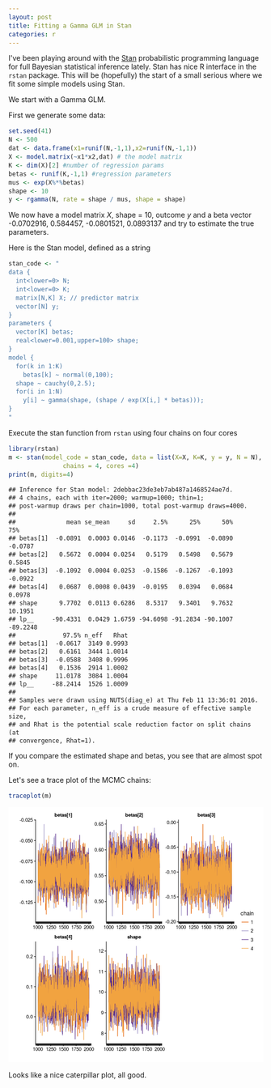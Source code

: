 ```yaml
---
layout: post
title: Fitting a Gamma GLM in Stan
categories: r
---
```


I've been playing around with the [Stan](http://mc-stan.org) probabilistic programming language for full Bayesian statistical inference lately. Stan has nice R interface in the `rstan` package.
This will be (hopefully) the start of a small serious where we fit some simple models using Stan.

We start with a Gamma GLM.

First we generate some data:


```r
set.seed(41)
N <- 500
dat <- data.frame(x1=runif(N,-1,1),x2=runif(N,-1,1))
X <- model.matrix(~x1*x2,dat) # the model matrix
K <- dim(X)[2] #number of regression params
betas <- runif(K,-1,1) #regression parameters
mus <- exp(X%*%betas)
shape <- 10
y <- rgamma(N, rate = shape / mus, shape = shape)
```

We now have a model matrix $X$, shape = 10, outcome $y$ and a beta vector -0.0702916, 0.584457, -0.0801521, 0.0893137 and try to estimate the
true parameters.

Here is the Stan model, defined as a string


```r
stan_code <- "
data {
  int<lower=0> N;
  int<lower=0> K;
  matrix[N,K] X; // predictor matrix
  vector[N] y;
}
parameters {
  vector[K] betas;
  real<lower=0.001,upper=100> shape;
}
model {
  for(k in 1:K)
    betas[k] ~ normal(0,100);
  shape ~ cauchy(0,2.5);
  for(i in 1:N)
    y[i] ~ gamma(shape, (shape / exp(X[i,] * betas)));
}
"
```

Execute the stan function from `rstan` using four chains on four cores


```r
library(rstan)
m <- stan(model_code = stan_code, data = list(X=X, K=K, y = y, N = N),
               chains = 4, cores =4)
print(m, digits=4)
```

```
## Inference for Stan model: 2debbac23de3eb7ab487a1468524ae7d.
## 4 chains, each with iter=2000; warmup=1000; thin=1; 
## post-warmup draws per chain=1000, total post-warmup draws=4000.
## 
##              mean se_mean     sd     2.5%      25%      50%      75%
## betas[1]  -0.0891  0.0003 0.0146  -0.1173  -0.0991  -0.0890  -0.0787
## betas[2]   0.5672  0.0004 0.0254   0.5179   0.5498   0.5679   0.5845
## betas[3]  -0.1092  0.0004 0.0253  -0.1586  -0.1267  -0.1093  -0.0922
## betas[4]   0.0687  0.0008 0.0439  -0.0195   0.0394   0.0684   0.0978
## shape      9.7702  0.0113 0.6286   8.5317   9.3401   9.7632  10.1951
## lp__     -90.4331  0.0429 1.6759 -94.6098 -91.2834 -90.1007 -89.2248
##             97.5% n_eff   Rhat
## betas[1]  -0.0617  3149 0.9993
## betas[2]   0.6161  3444 1.0014
## betas[3]  -0.0588  3408 0.9996
## betas[4]   0.1536  2914 1.0002
## shape     11.0178  3084 1.0004
## lp__     -88.2414  1526 1.0009
## 
## Samples were drawn using NUTS(diag_e) at Thu Feb 11 13:36:01 2016.
## For each parameter, n_eff is a crude measure of effective sample size,
## and Rhat is the potential scale reduction factor on split chains (at 
## convergence, Rhat=1).
```

If you compare the estimated shape and betas, you see that are almost spot on.

Let's see a trace plot of the MCMC chains:


```r
traceplot(m)
```

![](/images/stangamma1unnamed-chunk-5-1.png)

Looks like a nice caterpillar plot, all good.

